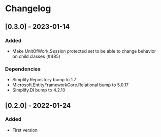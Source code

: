 # Changelog

## [0.3.0] - 2023-01-14

### Added

- Make UnitOfWork.Session protected set to be able to change behavior on child classes (#485)

### Dependencies

- Simplify.Repository bump to 1.7
- Microsoft.EntityFrameworkCore.Relational bump to 5.0.17
- Simplify.DI bump to 4.2.10

## [0.2.0] - 2022-01-24

### Added

- First version
